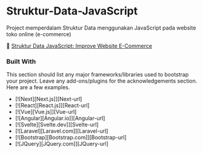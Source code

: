 # Struktur-Data-JavaScript

Project memperdalam Struktur Data menggunakan JavaScript pada website toko online (e-commerce)


💼 [Struktur Data JavaScript: Improve Website E-Commerce](https://buildwithangga.com/kelas/struktur-data-javascript-improve-website-e-commerce)


### Built With

This section should list any major frameworks/libraries used to bootstrap your project. Leave any add-ons/plugins for the acknowledgements section. Here are a few examples.

* [![Next][Next.js]][Next-url]
* [![React][React.js]][React-url]
* [![Vue][Vue.js]][Vue-url]
* [![Angular][Angular.io]][Angular-url]
* [![Svelte][Svelte.dev]][Svelte-url]
* [![Laravel][Laravel.com]][Laravel-url]
* [![Bootstrap][Bootstrap.com]][Bootstrap-url]
* [![JQuery][JQuery.com]][JQuery-url]
